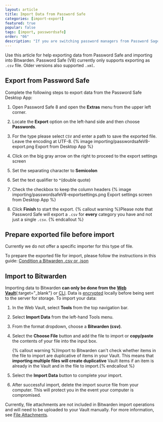 ```yaml
---
layout: article
title: Import Data from Password Safe
categories: [import-export]
featured: true
popular: false
tags: [import, passwordsafe]
order: "06"
description: "If you are switching password managers from Password Sage to Bitwarden, use this article guide you to export data from Password Safe and import into Bitwarden."
---
```


Use this article for help exporting data from Password Safe and importing into Bitwarden. Password Safe (V8) currently only supports exporting as `.csv` file. Older versions also supported `.xml`.

## Export from Password Safe

Complete the following steps to export data from the Password Safe Desktop App:

1. Open Password Safe 8 and open the **Extras** menu from the upper left corner.

2. Locate the **Export** option on the left-hand side and then choose **Passwords**.

3. For the type please select `CSV` and enter a path to save the exported file. Leave the encoding at UTF-8.
   {% image importing/passwordsafeV8-export.png Export from Desktop App %}

4. Click on the big gray arrow on the right to proceed to the export settings screen

5. Set the separating character to **Semicolon**
6. Set the text qualifier to **`"`**(double quote)
7. Check the checkbox to keep the column headers
   {% image importing/passwordsafeV8-exportsettings.png Export settings screen from Desktop App %}

8. Click **Finish** to start the export.
   {% callout warning %}Please note that Password Safe will export a `.csv` for **every** category you have and not just a single `.csv`.
   {% endcallout %}

## Prepare exported file before import
Currently we do not offer a specific importer for this type of file.

To prepare the exported file for import, please follow the instructions in this guide: [Condition a Bitwarden .csv or .json]({{site.baseurl}}/article/condition-bitwarden-import/)

## Import to Bitwarden

Importing data to Bitwarden **can only be done from the** [**Web Vault**](https://vault.bitwarden.com){:target="\_blank"} or [CLI]({{site.baseurl}}/article/cli/#import). Data is [encrypted]({{site.baseurl}}/article/what-encryption-is-used/) locally before being sent to the server for storage. To import your data:

 1. In the Web Vault, select **Tools** from the top navigation bar.
 2. Select **Import Data** from the left-hand Tools menu.
 3. From the format dropdown, choose a **Bitwarden (csv)**.

 5. Select the **Choose File** button and add the file to import or **copy/paste** the contents of your file into the input box.

    {% callout warning %}Import to Bitwarden can't check whether items in the file to import are duplicative of items in your Vault. This means that **importing multiple files will create duplicative** Vault items if an item is already in the Vault and in the file to import.{% endcallout %}
 6. Select the **Import Data** button to complete your import.
 7. After successful import, delete the import source file from your computer. This will protect you in the event your computer is compromised.

Currently, file attachments are not included in Bitwarden import operations and will need to be uploaded to your Vault manually. For more information, see [File Attachments]({{site.baseurl}}/article/attachments/#attach-a-file).
